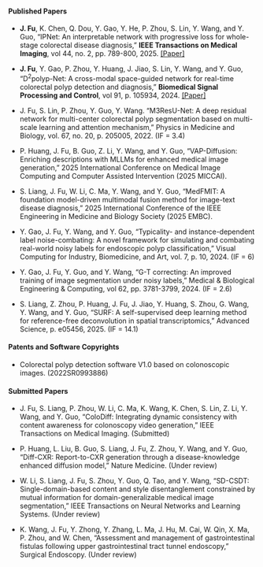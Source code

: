 #### Published Papers

- <strong>J. Fu</strong>, K. Chen, Q. Dou, Y. Gao, Y. He, P. Zhou, S. Lin, Y. Wang, and Y. Guo, “IPNet: An interpretable network with progressive loss for whole-stage colorectal disease diagnosis,” <strong>IEEE Transactions on Medical Imaging</strong>, vol 44, no. 2, pp. 789-800, 2025. [[Paper]](https://ieeexplore.ieee.org/abstract/document/10684448)

- <strong>J. Fu</strong>, Y. Gao, P. Zhou, Y. Huang, J. Jiao, S. Lin, Y. Wang, and Y. Guo, “D<sup>2</sup>polyp-Net: A cross-modal space-guided network for real-time colorectal polyp detection and diagnosis,” <strong>Biomedical Signal Processing and Control</strong>, vol 91, p. 105934, 2024. [[Paper]](https://www.sciencedirect.com/science/article/pii/S1746809423013678)

- J. Fu, S. Lin, P. Zhou, Y. Guo, Y. Wang. “M3ResU-Net: A deep residual network for multi-center colorectal polyp segmentation based on multi-scale learning and attention mechanism,” Physics in Medicine and Biology, vol. 67, no. 20, p. 205005, 2022. (IF = 3.4)

- P. Huang, J. Fu, B. Guo, Z. Li, Y. Wang, and Y. Guo, “VAP-Diffusion: Enriching descriptions with MLLMs for enhanced medical image generation,” 2025 International Conference on Medical Image Computing and Computer Assisted Intervention (2025 MICCAI).

- S. Liang, J. Fu, W. Li, C. Ma, Y. Wang, and Y. Guo, “MedFMIT: A foundation model-driven multimodal fusion method for image-text disease diagnosis,” 2025 International Conference of the IEEE Engineering in Medicine and Biology Society (2025 EMBC).

- Y. Gao, J. Fu, Y. Wang, and Y. Guo, “Typicality- and instance-dependent label noise-combating: A novel framework for simulating and combating real-world noisy labels for endoscopic polyp classification,” Visual Computing for Industry, Biomedicine, and Art, vol. 7, p. 10, 2024. (IF = 6)

- Y. Gao, J. Fu, Y. Guo, and Y. Wang, “G-T correcting: An improved training of image segmentation under noisy labels,” Medical & Biological Engineering & Computing, vol 62, pp. 3781-3799, 2024. (IF = 2.6)

- S. Liang, Z. Zhou, P. Huang, J. Fu, J. Jiao, Y. Huang, S. Zhou, G. Wang, Y. Wang, and Y. Guo, “SURF: A self-supervised deep learning method for reference-free deconvolution in spatial transcriptomics,” Advanced Science, p. e05456, 2025. (IF = 14.1)


#### Patents and Software Copyrights

- Colorectal polyp detection software V1.0 based on colonoscopic images. (2022SR0993886)


#### Submitted Papers

- J. Fu, S. Liang, P. Zhou, W. Li, C. Ma, K. Wang, K. Chen, S. Lin, Z. Li, Y. Wang, and Y. Guo, “ColoDiff: Integrating dynamic consistency with content awareness for colonoscopy video generation,” IEEE Transactions on Medical Imaging. (Submitted)

- P. Huang, L. Liu, B. Guo, S. Liang, J. Fu, Z. Zhou, Y. Wang, and Y. Guo, “Diff-CXR: Report-to-CXR generation through a disease-knowledge enhanced diffusion model,” Nature Medicine. (Under review)

- W. Li, S. Liang, J. Fu, S. Zhou, Y. Guo, Q. Tao, and Y. Wang, “SD-CSDT: Single-domain-based content and style disentanglement constrained by mutual information for domain-generalizable medical image segmentation,” IEEE Transactions on Neural Networks and Learning Systems. (Under review)

- K. Wang, J. Fu, Y. Zhong, Y. Zhang, L. Ma, J. Hu, M. Cai, W. Qin, X. Ma, P. Zhou, and W. Chen, “Assessment and management of gastrointestinal fistulas following upper gastrointestinal tract tunnel endoscopy,” Surgical Endoscopy. (Under review)
